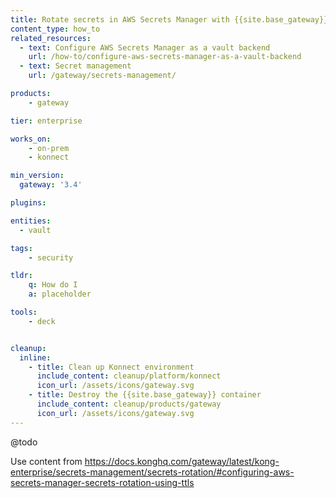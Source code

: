 ```yaml
---
title: Rotate secrets in AWS Secrets Manager with {{site.base_gateway}}
content_type: how_to
related_resources:
  - text: Configure AWS Secrets Manager as a vault backend
    url: /how-to/configure-aws-secrets-manager-as-a-vault-backend
  - text: Secret management
    url: /gateway/secrets-management/ 

products:
    - gateway

tier: enterprise

works_on:
    - on-prem
    - konnect

min_version:
  gateway: '3.4'

plugins:

entities: 
  - vault

tags:
    - security

tldr:
    q: How do I 
    a: placeholder

tools:
    - deck


cleanup:
  inline:
    - title: Clean up Konnect environment
      include_content: cleanup/platform/konnect
      icon_url: /assets/icons/gateway.svg
    - title: Destroy the {{site.base_gateway}} container
      include_content: cleanup/products/gateway
      icon_url: /assets/icons/gateway.svg
---
```


@todo

Use content from https://docs.konghq.com/gateway/latest/kong-enterprise/secrets-management/secrets-rotation/#configuring-aws-secrets-manager-secrets-rotation-using-ttls 
